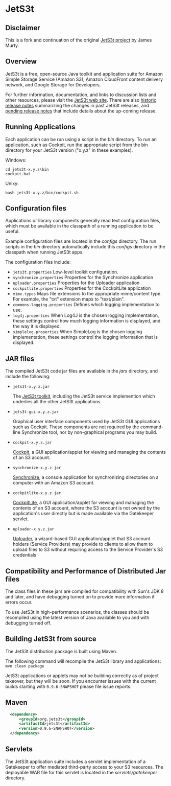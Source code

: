 JetS3t
======

Disclaimer
-----------
This is a fork and continuation of the original [JetS3t project](https://bitbucket.org/jmurty/jets3t/wiki/Home) by James Murty.

Overview
---------
JetS3t is a free, open-source Java toolkit and application suite for Amazon Simple Storage Service (Amazon S3), Amazon CloudFront content delivery network, and Google Storage for Developers.

For further information, documentation, and links to discussion lists and other resources, please visit the [JetS3t web site][jets3t]. There are also [historic release notes][jets3t-releasenotes-hist] summarizing the changes 
in past JetS3t releases, and [pending release notes][jets3t-releasenotes-pend] that include details about the up-coming release.

[jets3t]: http://www.jets3t.org/
[jets3t-toolkit]: http://www.jets3t.org/toolkit/toolkit.html

[jets3t-releasenotes-hist]: http://www.jets3t.org/RELEASE_NOTES.txt
[jets3t-releasenotes-pend]: https://bitbucket.org/jmurty/jets3t/src/tip/RELEASE_NOTES.txt

[jets3t-cockpit]: http://www.jets3t.org/applications/cockpit.html
[jets3t-synchronize]: http://www.jets3t.org/applications/synchronize.html
[jets3t-cockpitlite]: http://www.jets3t.org/applications/cockpitlite.html
[jets3t-uploader]: http://www.jets3t.org/applications/uploader.html


Running Applications
--------------------

Each application can be run using a script in the _bin_ directory.
To run an application, such as Cockpit, run the appropriate script from the bin directory for your JetS3t version ("x.y.z" in these examples).

Windows:

    cd jets3t-x.y.z\bin
    cockpit.bat

Unixy:

    bash jets3t-x.y.z/bin/cockpit.sh


Configuration files
-------------------

Applications or library components generally read text configuration files, which must be available in the classpath of a running application to be useful.

Example configuration files are located in the _configs_ directory. The run scripts in the _bin_ directory automatically include this _configs_ directory in the classpath when running JetS3t apps.

The configuration files include:

 * `jets3t.properties`
    Low-level toolkit configuration.
 * `synchronize.properties`
    Properties for the Synchronize application
 * `uploader.properties`
    Properties for the Uploader application
 * `cockpitlite.properties`
    Properties for the CockpitLite application
 * `mime.types`
    Maps file extensions to the appropriate mime/content type. For example, the "txt" extension maps to "text/plain".
 * `commons-logging.properties`
    Defines which logging implementation to use.
 * `log4j.properties`
    When Log4J is the chosen logging implementation, these settings control how much logging information is displayed, and
    the way it is displayed.
 * `simplelog.properties`
    When SimpleLog is the chosen logging implementation, these settings control the logging information that is displayed.


JAR files
---------

The compiled JetS3t code jar files are available in the _jars_ directory,
and include the following:

 * `jets3t-x.y.z.jar`

   The [JetS3t toolkit][jets3t-toolkit], including the JetS3t service implemention
   which underlies all the other JetS3t applications.

 * `jets3t-gui-x.y.z.jar`

   Graphical user interface components used by JetS3t GUI applications such as
   Cockpit. These components are not required by the command-line Synchronize
   tool, nor by non-graphical programs you may build.

 * `cockpit-x.y.z.jar`

   [Cockpit][jets3t-cockpit], a GUI application/applet for viewing and managing
   the contents of an S3 account.

 * `synchronize-x.y.z.jar`

   [Synchronize][jets3t-synchronize], a console application for synchronizing
   directories on a computer with an Amazon S3 account.

 * `cockpitlite-x.y.z.jar`

   [CockpitLite][jets3t-cockpitlite], a GUI application/applet for viewing and
   managing the contents of an S3 account, where the S3 account is not owned by
   the application's user directly but is made available via the Gatekeeper servlet.

 * `uploader-x.y.z.jar`

   [Uploader][jets3t-uploader], a wizard-based GUI application/applet that S3
   account holders (Service Providers) may provide to clients to allow them to
   upload files to S3 without requiring access to the Service Provider's S3
   credentials


Compatibility and Performance of Distributed Jar files
------------------------------------------------------

The class files in these jars are compiled for compatibility with Sun's JDK 8 and later, and have debugging turned on to provide more information if errors occur.

To use JetS3t in high-performance scenarios, the classes should be recompiled using the latest version of Java available to you and with debugging turned off.


Building JetS3t from source
---------------------------

The JetS3t distribution package is built using Maven.

The following command will recompile the JetS3t library and applications: `mvn clean package`

JetS3t applications or applets may not be building correctly as of project takeover, but they will be soon. If you encounter issues with the current builds starting with `0.9.6-SNAPSHOT` please file issue reports.

Maven
--------
```xml
  <dependency>
      <groupId>org.jets3t</groupId>
      <artifactId>jets3t</artifactId>
      <version>0.9.6-SNAPSHOT</version>
  </dependency>
```


Servlets
--------

The JetS3t application suite includes a servlet implementation of a Gatekeeper to offer mediated third-party access to your S3 resources. The deployable WAR file for this servlet is located in the _servlets/gatekeeper_ directory.
